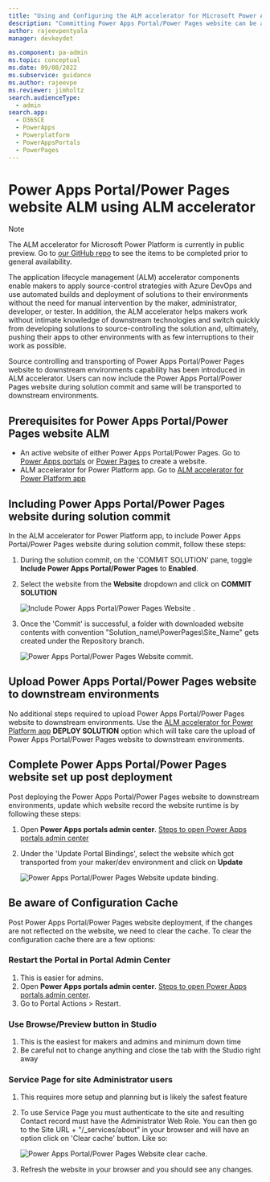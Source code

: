 ```yaml
---
title: "Using and Configuring the ALM accelerator for Microsoft Power Apps Portal/Power Pages | MicrosoftDocs"
description: "Committing Power Apps Portal/Power Pages website can be achieved by including the website during solution commit. This document describes how to commit Power Apps Portal/Power Pages website and deploy to test environments."
author: rajeevpentyala
manager: devkeydet

ms.component: pa-admin
ms.topic: conceptual
ms.date: 09/08/2022
ms.subservice: guidance
ms.author: rajeevpe
ms.reviewer: jimholtz
search.audienceType: 
  - admin
search.app: 
  - D365CE
  - PowerApps
  - Powerplatform
  - PowerAppsPortals
  - PowerPages
---
```


# Power Apps Portal/Power Pages website ALM using ALM accelerator

> [!NOTE]
> The ALM accelerator for Microsoft Power Platform is currently in public preview. Go to [our GitHub repo](https://github.com/microsoft/coe-starter-kit/CenterofExcellenceALMAccelerator/PREVIEW.md) to see the items to be completed prior to general availability.

The application lifecycle management (ALM) accelerator components enable makers to apply source-control strategies with Azure DevOps and use automated builds and deployment of solutions to their environments without the need for manual intervention by the maker, administrator, developer, or tester. In addition, the ALM accelerator helps makers work without intimate knowledge of downstream technologies and switch quickly from developing solutions to source-controlling the solution and, ultimately, pushing their apps to other environments with as few interruptions to their work as possible.

Source controlling and transporting of Power Apps Portal/Power Pages website to downstream environments capability has been introduced in ALM accelerator. Users can now include the Power Apps Portal/Power Pages website during solution commit and same will be transported to downstream environments.

## Prerequisites for Power Apps Portal/Power Pages website ALM

- An active website of either Power Apps Portal/Power Pages. Go to [Power Apps portals](https://docs.microsoft.com/en-us/power-apps/maker/portals/overview) or [Power Pages](https://powerpages.microsoft.com/en-us/) to create a website.
- ALM accelerator for Power Platform app. Go to [ALM accelerator for Power Platform app](https://docs.microsoft.com/en-us/power-platform/guidance/coe/almacceleratorpowerplatform-components)

## Including Power Apps Portal/Power Pages website during solution commit

In the ALM accelerator for Power Platform app, to include Power Apps Portal/Power Pages website during solution commit, follow these steps:

1. During the solution commit, on the 'COMMIT SOLUTION' pane, toggle **Include Power Apps Portal/Power Pages** to **Enabled**.
1. Select the website from the **Website** dropdown and click on **COMMIT SOLUTION**

   ![Include Power Apps Portal/Power Pages Website .](media/setup-almacceleratorpowerplatform/IncludePortalWebsite-solution-commit.png)

1. Once the 'Commit' is successful, a folder with downloaded website contents with convention "Solution_name\PowerPages\Site_Name" gets created under the Repository branch.

   ![Power Apps Portal/Power Pages Website commit.](media/setup-almacceleratorpowerplatform/Portal-Committed-Website.png)

## Upload Power Apps Portal/Power Pages website to downstream environments

No additional steps required to upload Power Apps Portal/Power Pages website to downstream environments. Use the [ALM accelerator for Power Platform app](https://docs.microsoft.com/en-us/power-platform/guidance/coe/almacceleratorpowerplatform-components) **DEPLOY SOLUTION** option which will take care the upload of Power Apps Portal/Power Pages website to downstream environments.

## Complete Power Apps Portal/Power Pages website set up post deployment

Post deploying the Power Apps Portal/Power Pages website to downstream environments, update which website record the website runtime is by following these steps:

1. Open **Power Apps portals admin center**. [Steps to open Power Apps portals admin center](https://docs.microsoft.com/en-us/power-apps/maker/portals/overview)
1. Under the 'Update Portal Bindings', select the website which got transported from your maker/dev environment and click on **Update**

   ![Power Apps Portal/Power Pages Website update binding.](media/setup-almacceleratorpowerplatform/Portal-Update-Bindings.png)

## Be aware of Configuration Cache

Post Power Apps Portal/Power Pages website deployment, if the changes are not reflected on the website, we need to clear the cache.
To clear the configuration cache there are a few options:

### Restart the Portal in Portal Admin Center

1. This is easier for admins.
1. Open **Power Apps portals admin center**. [Steps to open Power Apps portals admin center](https://docs.microsoft.com/en-us/power-apps/maker/portals/overview).
1. Go to Portal Actions > Restart.

### Use Browse/Preview button in Studio

1. This is the easiest for makers and admins and minimum down time
1. Be careful not to change anything and close the tab with the Studio right away

### Service Page for site Administrator users

1. This requires more setup and planning but is likely the safest feature
1. To use Service Page you must authenticate to the site and resulting Contact record must have the Administrator Web Role. You can then go to the Site URL + "/_services/about" in your browser and will have an option click on 'Clear cache' button. Like so:

   ![Power Apps Portal/Power Pages Website clear cache.](media/setup-almacceleratorpowerplatform/Portal-Clear-Cache.png)

1. Refresh the website in your browser and you should see any changes.
